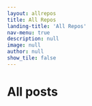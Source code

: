 ```yaml
---
layout: allrepos
title: All Repos
landing-title: 'All Repos'
nav-menu: true
description: null
image: null
author: null
show_tile: false
---
```


<h1>All posts</h1>

